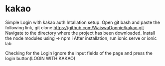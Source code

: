 # kakao
Simple Login with kakao auth
Intallation setup.
Open git bash and paste the following link, git clone https://github.com/WaiswaDonnie/kakao.git
Navigate to the directory where the project has been downloaded.
Install the node modules using -> npm i
After installation, run ionic serve or ionic lab 

Checking for the Login
Ignore the input fields of the page and press the login button(LOGIN WITH KAKAO)
